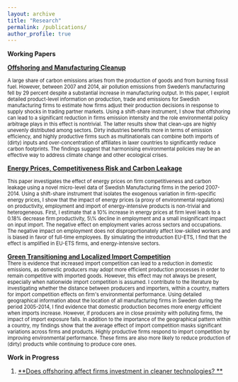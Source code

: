 ```yaml
---
layout: archive
title: "Research"
permalink: /publications/
author_profile: true
---
```

**Working Papers**

[**Offshoring and Manufacturing Cleanup**]() 

<sm style="font-size: 0.8em;">
A large share of carbon emissions arises from the production of goods and from burning fossil fuel. However, between 2007 and 2014, air pollution emissions from Sweden’s manufacturing fell by 29 percent despite a substantial increase in manufacturing output. In this paper, I exploit detailed product-level information on production, trade and emissions for Swedish manufacturing firms to estimate how firms adjust their production decisions in response to supply shocks in trading partner markets. Using a shift-share instrument, I show that offshoring can lead to a significant reduction in firms emission intensity and the role environmental policy arbitrage plays in this effect is nontrivial. The latter results show that clean-ups are highly unevenly distributed among sectors. Dirty industries benefits more in terms of emission efficiency, and highly productive firms such as multinationals can combine both imports of (dirty) inputs and over-concentration of affiliates in laxer countries to significantly reduce carbon footprints. The findings suggest that harmonising environmental policies may be an effective way to address climate change and other ecological crises.
</sm>

 [**Energy Prices, Competitiveness Risk and Carbon Leakage**]()   

<sm  style="font-size: 0.8em;">
This paper investigates the effect of energy prices on firm competitiveness and carbon leakage using a novel micro-level data of Swedish Manufacturing firms in the period 2007-2014. Using a shift-share instrument that isolates the exogenous variation in firm-specific energy prices, I show that the impact of energy prices (a proxy of environmental regulations) on productivity, employment and import of energy-intensive products is non-trivial and heterogeneous. First, I estimate that a 10% increase in energy prices at firm level leads to a 0.18% decrease firm productivity, 5\% decline in employment and a small insignificant impact on input import. The negative effect on employment varies across sectors and occupations. The negative impact on employment does not disproportionately affect low-skilled workers and is biased in favor of full-time employees. By simulating the introduction EU-ETS, I find that the effect is amplified in EU-ETS firms, and energy-intensive sectors.

</sm>

[**Green Transitioning and Localized Import Competition**]()   
<sm  style="font-size: 0.8em;">
There is evidence that increased import competition can lead to a reduction in domestic emissions, as domestic producers may adopt more efficient production processes in order to remain competitive with imported goods. However, this effect may not always be present, especially when nationwide import competition is assumed. I contribute to the literature by investigating whether the distance between producers and importers, within a country, matters for import competition effects on firm's environmental performance. Using detailed geographical information about the location of all manufacturing firms in Sweden during the period 2005-2014, I find evidence that domestic production becomes more energy efficient when imports increase. However, if producers are in close proximity with polluting firms, the impact of import exposure falls. In addition to the importance of the geographical pattern within a country, my findings show that the average effect of import competition masks significant variations across firms and products. Highly productive firms respond to import competition by improving environmental performance. These firms are also more likely to reduce production of (dirty) products while continuing to produce core ones.

</sm>




**Work in Progress**

1. [**Does offshoring affect firms investment in cleaner technologies? **]()   
<sm  style="font-size: 0.8em;">

</sm>
